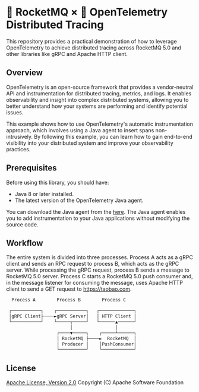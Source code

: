 # 🚀 RocketMQ × 🔭 OpenTelemetry Distributed Tracing

This repository provides a practical demonstration of how to leverage OpenTelemetry to achieve distributed tracing across RocketMQ 5.0 and other libraries like gRPC and Apache HTTP client.

## Overview

OpenTelemetry is an open-source framework that provides a vendor-neutral API and instrumentation for distributed tracing, metrics, and logs. It enables observability and insight into complex distributed systems, allowing you to better understand how your systems are performing and identify potential issues.

This example shows how to use OpenTelemetry's automatic instrumentation approach, which involves using a Java agent to insert spans non-intrusively. By following this example, you can learn how to gain end-to-end visibility into your distributed system and improve your observability practices.

## Prerequisites

Before using this library, you should have:

* Java 8 or later installed.
* The latest version of the OpenTelemetry Java agent.

You can download the Java agent from the [here](https://github.com/open-telemetry/opentelemetry-java/releases/latest). The Java agent enables you to add instrumentation to your Java applications without modifying the source code.

## Workflow

The entire system is divided into three processes. Process A acts as a gRPC client and sends an RPC request to process B, which acts as the gRPC server. While processing the gRPC request, process B sends a message to RocketMQ 5.0 server. Process C starts a RocketMQ 5.0 push consumer and, in the message listener for consuming the message, uses Apache HTTP client to send a GET request to <https://taobao.com>.

```txt
  Process A        Process B        Process C

 ┌───────────┐    ┌───────────┐   ┌─────────────┐
 │gRPC Client├────►gRPC Server│   │ HTTP Client │
 └───────────┘    └─────┬─────┘   └──────▲──────┘
                        │                │
                   ┌────▼─────┐    ┌─────┴──────┐
                   │ RocketMQ ├────►  RocketMQ  │
                   │ Producer │    │PushConsumer│
                   └──────────┘    └────────────┘
```

## License

[Apache License, Version 2.0](http://www.apache.org/licenses/LICENSE-2.0.html) Copyright (C) Apache Software Foundation

